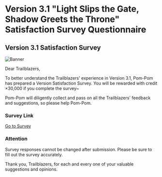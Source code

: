 # Version 3.1 "Light Slips the Gate, Shadow Greets the Throne" Satisfaction Survey Questionnaire
## Version 3.1 Satisfaction Survey
![Banner](https://sdk.hoyoverse.com/upload/ann/2025/03/20/64f750577627982c2225314c2376a57b_1962456153230912990.png)

Dear Trailblazers,

To better understand the Trailblazers' experience in Version 3.1, Pom-Pom has prepared a Version Satisfaction Survey. You will be rewarded with credit ×30,000 if you complete the survey~

Pom-Pom will diligently collect and pass on all the Trailblazers' feedback and suggestions, so please help Pom-Pom.

### Survey Link

[ Go to Survey](https://webstatic.hoyoverse.com/common/event/survey-user-v2/index.html?auth_appid=survey_CNn_ikB7sh-sebxwTTv9cvPliNss0w-QFSUglOM_jnpQH0DI&game_biz=hkrpg_global&surveyId=30503&format=1&sign_type=2&authkey_ver=1)

### Attention

Survey responses cannot be changed after submission. Please be sure to fill out the survey accurately.

Thank you, Trailblazers, for each and every one of your valuable suggestions and opinions.
